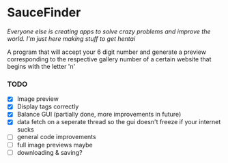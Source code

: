 # SauceFinder
*Everyone else is creating apps to solve crazy problems and improve the world. I'm just here making stuff to get hentai*

A program that will accept your 6 digit number and generate a preview corresponding to the respective gallery number of a certain website that begins with the letter 'n'


### TODO
- [x] Image preview
- [x] Display tags correctly
- [x] Balance GUI (partially done, more improvements in future)
- [x] data fetch on a seperate thread so the gui doesn't freeze if your internet sucks
- [ ] general code improvements
- [ ] full image previews maybe
- [ ] downloading & saving?
